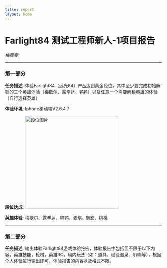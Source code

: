 ```yaml
---
title: report
layout: home
---
```

# Farlight84 测试工程师新人-1项目报告

_梅雁雯_ 

---

### 第一部分
**任务描述**: 体验Farlight84（远光84）产品达到黄金段位，其中至少要完成初始解锁的三个英雄体验（梅歇尔、露辛达、鸭鸭）以及任意一个需要解锁英雄的体验（自行选择英雄）

**体验环境**: Iphone移动端V2.6.4.7

**段位达成**: <img src="https://example.com/image.jpg" alt="段位图片" width="300" />

**英雄体验**: 梅歇尔、露辛达、鸭鸭、麦琪、魅影、桃桃

---

### 第二部分
**任务描述**: 输出体验Farlight84游戏体验报告，体验报告中包括但不限于以下内容，英雄技能，枪械，英雄3C，局内玩法（如：道具、经验温泉、叭嘀等），根据个人体验进行输出即可，体验报告的内容以及格式不限。

